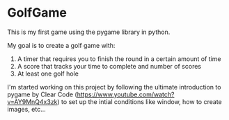 # GolfGame

This is my first game using the pygame library in python.

My goal is to create a golf game with:
1. A timer that requires you to finish the round in a certain amount of time
2. A score that tracks your time to complete and number of scores
3. At least one golf hole

I'm started working on this project by following the ultimate introduction to pygame by Clear Code (https://www.youtube.com/watch?v=AY9MnQ4x3zk) to set up the intial conditions like window, how to create images, etc...
